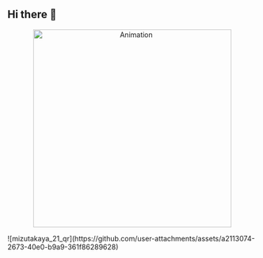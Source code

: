 ## Hi there 👋
<p align="center">
  <img width="400" img src="https://github.com/user-attachments/assets/8d9332b3-e3c9-49a5-b9f1-cf349d146c9e" alt="Animation" />
</p>
![mizutakaya_21_qr](https://github.com/user-attachments/assets/a2113074-2673-40e0-b9a9-361f86289628)


<!--
**taka-bnbn/taka-bnbn** is a ✨ _special_ ✨ repository because its `README.md` (this file) appears on your GitHub profile.

Here are some ideas to get you started:

- 🔭 I’m currently working on ...
- 🌱 I’m currently learning ...
- 👯 I’m looking to collaborate on ...
- 🤔 I’m looking for help with ...
- 💬 Ask me about ...
- 📫 How to reach me: ...
- 😄 Pronouns: ...
- ⚡ Fun fact: ...
-->
